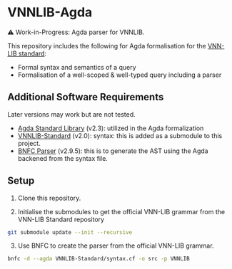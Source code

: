 # VNNLIB-Agda
⚠️ Work-in-Progress: Agda parser for VNNLIB.

This repository includes the following for Agda formalisation for the [VNN-LIB standard](https://github.com/VNNLIB/VNNLIB-Standard/):
- Formal syntax and semantics of a query
- Formalisation of a well-scoped & well-typed query including a parser

## Additional Software Requirements

Later versions may work but are not tested.

- [Agda Standard Library](https://github.com/agda/agda-stdlib) (v2.3): utilized in the Agda formalization
- [VNNLIB-Standard](https://github.com/VNNLIB/VNNLIB-Standard) (v2.0): syntax: this is added as a submodule to this project.
- [BNFC Parser](https://hackage.haskell.org/package/BNFC) (v2.9.5): this is to generate the AST using the Agda backened from the syntax file.

## Setup

1. Clone this repository.

2. Initialise the submodules to get the official VNN-LIB grammar from the VNN-LIB Standard repository
  ```bash
  git submodule update --init --recursive
  ```

3. Use BNFC to create the parser from the official VNN-LIB grammar.
  ```bash
  bnfc -d --agda VNNLIB-Standard/syntax.cf -o src -p VNNLIB
  ```
